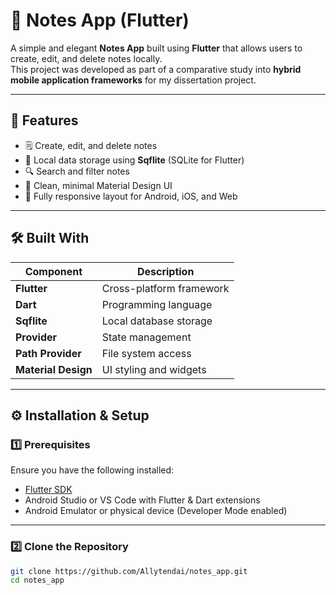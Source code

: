 # 📝 Notes App (Flutter)

A simple and elegant **Notes App** built using **Flutter** that allows users to create, edit, and delete notes locally.  
This project was developed as part of a comparative study into **hybrid mobile application frameworks** for my dissertation project.

---

## 🚀 Features

- 🗒️ Create, edit, and delete notes  
- 💾 Local data storage using **Sqflite** (SQLite for Flutter)  
- 🔍 Search and filter notes  
- 🌙 Clean, minimal Material Design UI  
- 📱 Fully responsive layout for Android, iOS, and Web  

---

## 🛠️ Built With

| Component | Description |
|------------|-------------|
| **Flutter** | Cross-platform framework |
| **Dart** | Programming language |
| **Sqflite** | Local database storage |
| **Provider** | State management |
| **Path Provider** | File system access |
| **Material Design** | UI styling and widgets |

---

## ⚙️ Installation & Setup

### 1️⃣ Prerequisites
Ensure you have the following installed:
- [Flutter SDK](https://flutter.dev/docs/get-started/install)
- Android Studio or VS Code with Flutter & Dart extensions
- Android Emulator or physical device (Developer Mode enabled)

---

### 2️⃣ Clone the Repository
```bash
git clone https://github.com/Allytendai/notes_app.git
cd notes_app
